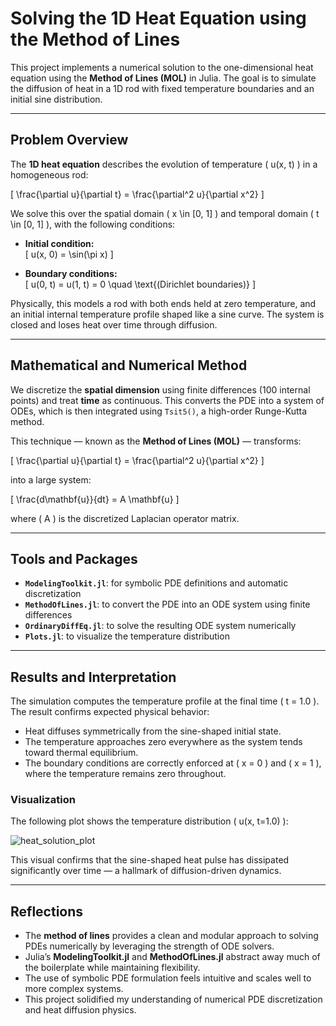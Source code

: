 # Solving the 1D Heat Equation using the Method of Lines

This project implements a numerical solution to the one-dimensional heat equation using the **Method of Lines (MOL)** in Julia. The goal is to simulate the diffusion of heat in a 1D rod with fixed temperature boundaries and an initial sine distribution.

---

## Problem Overview

The **1D heat equation** describes the evolution of temperature \( u(x, t) \) in a homogeneous rod:

\[
\frac{\partial u}{\partial t} = \frac{\partial^2 u}{\partial x^2}
\]

We solve this over the spatial domain \( x \in [0, 1] \) and temporal domain \( t \in [0, 1] \), with the following conditions:

- **Initial condition:**  
  \[
  u(x, 0) = \sin(\pi x)
  \]

- **Boundary conditions:**  
  \[
  u(0, t) = u(1, t) = 0 \quad \text{(Dirichlet boundaries)}
  \]

Physically, this models a rod with both ends held at zero temperature, and an initial internal temperature profile shaped like a sine curve. The system is closed and loses heat over time through diffusion.

---

## Mathematical and Numerical Method

We discretize the **spatial dimension** using finite differences (100 internal points) and treat **time** as continuous. This converts the PDE into a system of ODEs, which is then integrated using `Tsit5()`, a high-order Runge-Kutta method.

This technique — known as the **Method of Lines (MOL)** — transforms:

\[
\frac{\partial u}{\partial t} = \frac{\partial^2 u}{\partial x^2}
\]

into a large system:

\[
\frac{d\mathbf{u}}{dt} = A \mathbf{u}
\]

where \( A \) is the discretized Laplacian operator matrix.

---

## Tools and Packages

- **`ModelingToolkit.jl`**: for symbolic PDE definitions and automatic discretization
- **`MethodOfLines.jl`**: to convert the PDE into an ODE system using finite differences
- **`OrdinaryDiffEq.jl`**: to solve the resulting ODE system numerically
- **`Plots.jl`**: to visualize the temperature distribution

---

## Results and Interpretation

The simulation computes the temperature profile at the final time \( t = 1.0 \). The result confirms expected physical behavior:

- Heat diffuses symmetrically from the sine-shaped initial state.
- The temperature approaches zero everywhere as the system tends toward thermal equilibrium.
- The boundary conditions are correctly enforced at \( x = 0 \) and \( x = 1 \), where the temperature remains zero throughout.

### Visualization

The following plot shows the temperature distribution \( u(x, t=1.0) \):

![heat_solution_plot](heat_solution_plot.png)

This visual confirms that the sine-shaped heat pulse has dissipated significantly over time — a hallmark of diffusion-driven dynamics.

---

## Reflections

- The **method of lines** provides a clean and modular approach to solving PDEs numerically by leveraging the strength of ODE solvers.
- Julia’s **ModelingToolkit.jl** and **MethodOfLines.jl** abstract away much of the boilerplate while maintaining flexibility.
- The use of symbolic PDE formulation feels intuitive and scales well to more complex systems.
- This project solidified my understanding of numerical PDE discretization and heat diffusion physics.




